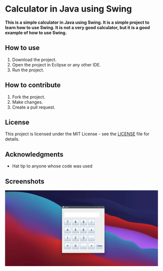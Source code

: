 # Calculator in Java using Swing

**This is a simple calculator in Java using Swing. It is a simple project to learn how to use Swing. It is not a very good calculator, but it is a good example of how to use Swing.**

## How to use

1. Download the project.
2. Open the project in Eclipse or any other IDE.
3. Run the project.

## How to contribute

1. Fork the project.
2. Make changes.
3. Create a pull request.

## License

This project is licensed under the MIT License - see the [LICENSE](LICENSE) file for details.

## Acknowledgments

* Hat tip to anyone whose code was used

## Screenshots

![Image of calculator](https://github.com/kannanjayachandran/Java/blob/main/2.%20PROJECTS/Calculator/image1.png)
